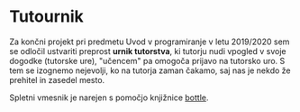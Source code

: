 # Tutournik
Za končni projekt pri predmetu Uvod v programiranje v letu 2019/2020 sem se odločil ustvariti preprost <b>urnik tutorstva</b>, ki tutorju nudi vpogled v svoje dogodke (tutorske ure), "učencem" pa omogoča prijavo na tutorsko uro. S tem se izognemo nejevolji, ko na tutorja zaman čakamo, saj nas je nekdo že prehitel in zasedel mesto. 

Spletni vmesnik je narejen s pomočjo knjižnice <a href='https://bottlepy.org/docs/dev/'>bottle</a>.




